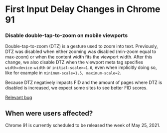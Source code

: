 # First Input Delay Changes in Chrome 91

### Disable double-tap-to-zoom on mobile viewports

Double-tap-to-zoom (DTZ) is a gesture used to zoom into text. Previously, DTZ
was disabled when either zooming was disabled (min-zoom equal to max-zoom) or
when the content width fits the viewport width. After this change, we also
disable DTZ when the viewport meta tag specifies `width=device-width` or
`initial-scale>=1.0`, even when implicitly doing so, like for example in
`minimum-scale=1.5, maximum-scale=2`.

Because DTZ negatively impacts FID and the amount of pages where DTZ is disabled
is increased, we expect some sites to see better FID scores.

[Relevant bug](https://bugs.chromium.org/p/chromium/issues/detail?id=1108987)

## When were users affected?

Chrome 91 is currently scheduled to be released the week of May 25, 2021.

